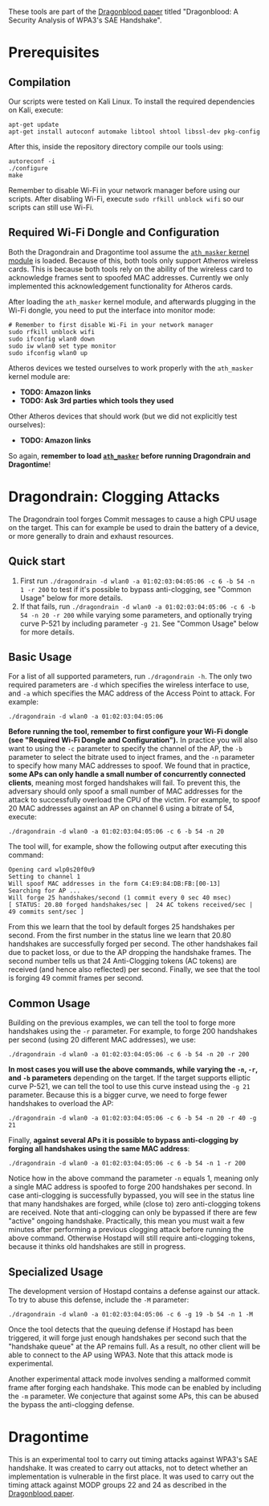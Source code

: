 These tools are part of the [Dragonblood paper](https://papers.mathyvanhoef.com/dragonblood.pdf) titled "Dragonblood: A Security Analysis of WPA3's SAE Handshake".

# Prerequisites

## Compilation

Our scripts were tested on Kali Linux. To install the required dependencies on Kali, execute:

	apt-get update
	apt-get install autoconf automake libtool shtool libssl-dev pkg-config

After this, inside the repository directory compile our tools using:

	autoreconf -i
	./configure
	make

Remember to disable Wi-Fi in your network manager before using our scripts. After disabling Wi-Fi, execute `sudo rfkill unblock wifi` so our scripts can still use Wi-Fi.

## Required Wi-Fi Dongle and Configuration

Both the Dragondrain and Dragontime tool assume the [`ath_masker` kernel module](https://github.com/vanhoefm/ath_masker) is loaded. Because of this, both tools only support Atheros wireless cards. This is because both tools rely on the ability of the wireless card to acknowledge frames sent to spoofed MAC addresses. Currently we only implemented this acknowledgement functionality for Atheros cards.

After loading the `ath_masker` kernel module, and afterwards plugging in the Wi-Fi dongle, you need to put the interface into monitor mode:

	# Remember to first disable Wi-Fi in your network manager
	sudo rfkill unblock wifi
	sudo ifconfig wlan0 down
	sudo iw wlan0 set type monitor
	sudo ifconfig wlan0 up

Atheros devices we tested ourselves to work properly with the `ath_masker` kernel module are:
- **TODO: Amazon links**
- **TODO: Ask 3rd parties which tools they used**

Other Atheros devices that should work (but we did not explicitly test ourselves):
- **TODO: Amazon links**

So again, **remember to load [`ath_masker`](https://github.com/vanhoefm/ath_masker) before running Dragondrain and Dragontime**!

# Dragondrain: Clogging Attacks

The Dragondrain tool forges Commit messages to cause a high CPU usage on the target. This can for example be used to drain the battery of a device, or more generally to drain and exhaust resources.

## Quick start

1. First run `./dragondrain -d wlan0 -a 01:02:03:04:05:06 -c 6 -b 54 -n 1 -r 200` to test if it's possible to bypass anti-clogging, see "Common Usage" below for more details.
2. If that fails, run `./dragondrain -d wlan0 -a 01:02:03:04:05:06 -c 6 -b 54 -n 20 -r 200` while varying some parameters, and optionally trying curve P-521 by including parameter `-g 21`. See "Common Usage" below for more details.

## Basic Usage

For a list of all supported parameters, run `./dragondrain -h`. The only two required parameters are `-d` which specifies the wireless interface to use, and `-a` which specifies the MAC address of the Access Point to attack. For example:

	./dragondrain -d wlan0 -a 01:02:03:04:05:06

**Before running the tool, remember to first configure your Wi-Fi dongle (see "Required Wi-Fi Dongle and Configuration").** In practice you will also want to using the `-c` parameter to specify the channel of the AP, the `-b` parameter to select the bitrate used to inject frames, and the `-n` parameter to specify how many MAC addresses to spoof. We found that in practice, **some APs can only handle a small number of concurrently connected clients**, meaning most forged handshakes will fail. To prevent this, the adversary should only spoof a small number of MAC addresses for the attack to successfully overload the CPU of the victim. For example, to spoof 20 MAC addresses against an AP on channel 6 using a bitrate of 54, execute:

	./dragondrain -d wlan0 -a 01:02:03:04:05:06 -c 6 -b 54 -n 20

The tool will, for example, show the following output after executing this command:

	Opening card wlp0s20f0u9
	Setting to channel 1
	Will spoof MAC addresses in the form C4:E9:84:DB:FB:[00-13]
	Searching for AP ...
	Will forge 25 handshakes/second (1 commit every 0 sec 40 msec)
	[ STATUS: 20.80 forged handshakes/sec |  24 AC tokens received/sec |  49 commits sent/sec ]

From this we learn that the tool by default forges 25 handshakes per second. From the first number in the status line we learn that 20.80 handshakes are successfully forged per second. The other handshakes fail due to packet loss, or due to the AP dropping the handshake frames. The second number tells us that 24 Anti-Clogging tokens (AC tokens) are received (and hence also reflected) per second. Finally, we see that the tool is forging 49 commit frames per second.

## Common Usage

Building on the previous examples, we can tell the tool to forge more handshakes using the `-r` parameter. For example, to forge 200 handshakes per second (using 20 different MAC addresses), we use:

	./dragondrain -d wlan0 -a 01:02:03:04:05:06 -c 6 -b 54 -n 20 -r 200

**In most cases you will use the above commands, while varying the `-n`, `-r`, and `-b` parameters** depending on the target. If the target supports elliptic curve P-521, we can tell the tool to use this curve instead using the `-g 21` parameter. Because this is a bigger curve, we need to forge fewer handshakes to overload the AP:

	./dragondrain -d wlan0 -a 01:02:03:04:05:06 -c 6 -b 54 -n 20 -r 40 -g 21

Finally, **against several APs it is possible to bypass anti-clogging by forging all handshakes using the same MAC address**:

	./dragondrain -d wlan0 -a 01:02:03:04:05:06 -c 6 -b 54 -n 1 -r 200

Notice how in the above command the parameter `-n` equals 1, meaning only a single MAC address is spoofed to forge 200 handshakes per second. In case anti-clogging is successfully bypassed, you will see in the status line that many handshakes are forged, while (close to) zero anti-clogging tokens are received. Note that anti-clogging can only be bypassed if there are few "active" ongoing handshake. Practically, this mean you must wait a few minutes after performing a previous clogging attack before running the above command. Otherwise Hostapd will still require anti-clogging tokens, because it thinks old handshakes are still in progress.

## Specialized Usage

The development version of Hostapd contains a defense against our attack. To try to abuse this defense, include the `-M` parameter:

	./dragondrain -d wlan0 -a 01:02:03:04:05:06 -c 6 -g 19 -b 54 -n 1 -M

Once the tool detects that the queuing defense if Hostapd has been triggered, it will forge just enough handshakes per second such that the "handshake queue" at the AP remains full. As a result, no other client will be able to connect to the AP using WPA3. Note that this attack mode is experimental.

Another experimental attack mode involves sending a malformed commit frame after forging each handshake. This mode can be enabled by including the `-m` parameter. We conjecture that against some APs, this can be abused the bypass the anti-clogging defense.


# Dragontime

This is an experimental tool to carry out timing attacks against WPA3's SAE handshake. It was created to carry out attacks, not to detect whether an implementation is vulnerable in the first place. It was used to carry out the timing attack against MODP groups 22 and 24 as described in the [Dragonblood paper](https://papers.mathyvanhoef.com/dragonblood.pdf).

